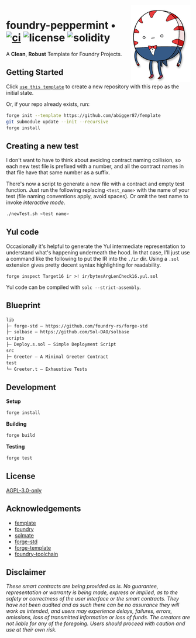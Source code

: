 <img align="right" top="100" src="./asset.png">

# foundry-peppermint • [![ci](https://github.com/abigger87/femplate/actions/workflows/ci.yml/badge.svg)](https://github.com/abigger87/femplate/actions/workflows/ci.yml) ![license](https://img.shields.io/github/license/abigger87/femplate?label=license) ![solidity](https://img.shields.io/badge/solidity-^0.8.13-lightgrey)

A **Clean**, **Robust** Template for Foundry Projects.

## Getting Started

Click [`use this template`](https://github.com/abigger87/femplate/generate) to create a new repository with this repo as the initial state.

Or, if your repo already exists, run:
```sh
forge init --template https://github.com/abigger87/femplate
git submodule update --init --recursive
forge install
```

## Creating a new test

I don't want to have to think about avoiding contract naming collision, so each new test file
is prefixed with a number, and all the contract names in that file have that same number as a suffix.

There's now a script to generate a new file with a contract and empty test function. Just run the following replacing `<test_name>` with the name of your test (file naming conventions apply, avoid spaces).  Or omit the test name to invoke _interactive mode_.

```sh
./newTest.sh <test name>
```

## Yul code

Occasionally it's helpful to generate the Yul intermediate representation to understand what's
happening underneath the hood. In that case, I'll just use a command like the following to
put the IR into the `./ir` dir. Using a `.sol` extension gives pretty decent syntax highlighting
for readability.

```
forge inspect Target16 ir >! ir/bytesArgLenCheck16.yul.sol
```

Yul code can be compiled with `solc --strict-assembly`.

## Blueprint

```ml
lib
├─ forge-std — https://github.com/foundry-rs/forge-std
├─ solbase — https://github.com/Sol-DAO/solbase
scripts
├─ Deploy.s.sol — Simple Deployment Script
src
├─ Greeter — A Minimal Greeter Contract
test
└─ Greeter.t — Exhaustive Tests
```


## Development

**Setup**
```bash
forge install
```

**Building**
```bash
forge build
```

**Testing**
```bash
forge test
```

## License

[AGPL-3.0-only](https://github.com/abigger87/femplate/blob/master/LICENSE)


## Acknowledgements

- [femplate](https://github.com/abigger87/femplate)
- [foundry](https://github.com/foundry-rs/foundry)
- [solmate](https://github.com/Rari-Capital/solmate)
- [forge-std](https://github.com/brockelmore/forge-std)
- [forge-template](https://github.com/foundry-rs/forge-template)
- [foundry-toolchain](https://github.com/foundry-rs/foundry-toolchain)


## Disclaimer

_These smart contracts are being provided as is. No guarantee, representation or warranty is being made, express or implied, as to the safety or correctness of the user interface or the smart contracts. They have not been audited and as such there can be no assurance they will work as intended, and users may experience delays, failures, errors, omissions, loss of transmitted information or loss of funds. The creators are not liable for any of the foregoing. Users should proceed with caution and use at their own risk._
